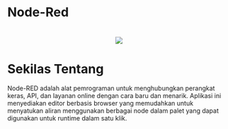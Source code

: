 # Node-Red
<h1 align="center"><img src="https://upload.wikimedia.org/wikipedia/commons/2/2b/Node-red-icon.png"></h1>

# Sekilas Tentang
Node-RED adalah alat pemrograman untuk menghubungkan perangkat keras, API, dan layanan online dengan cara baru dan menarik. Aplikasi ini menyediakan editor berbasis browser yang memudahkan untuk menyatukan aliran menggunakan berbagai node dalam palet yang dapat digunakan untuk runtime dalam satu klik.
